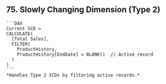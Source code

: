 ## 75. **Slowly Changing Dimension (Type 2)**  
    ```DAX
    Current SCD = 
    CALCULATE(
      [Total Sales], 
      FILTER(
        ProductHistory,
        ProductHistory[EndDate] = BLANK()  // Active record
      )
    )
    ```
    *Handles Type 2 SCDs by filtering active records.*

